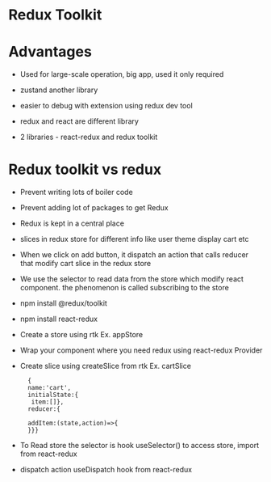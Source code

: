 # Redux Toolkit
  
# Advantages
 - Used for large-scale operation, big app, used it only required
 
 - zustand another library
 
 - easier to debug with extension using redux dev tool
 
 - redux and react are different library
 
 - 2 libraries - react-redux and redux toolkit


# Redux toolkit vs redux 

- Prevent writing lots of boiler code
- Prevent adding lot of packages to get Redux


- Redux is kept in a central place
- slices in redux store for different info like user theme display cart etc
- When we click on add button, it dispatch an action that calls reducer that modify cart slice in the redux store
- We use the selector to read data from the store which modify react component.
the phenomenon is called subscribing to the store

- npm install @redux/toolkit
- npm install react-redux

- Create a store using rtk Ex. appStore

- Wrap your component where you need redux using react-redux Provider
- Create slice using createSlice from rtk Ex. cartSlice 

		{
		name:'cart',
		initialState:{
		 item:[]},
		reducer:{
		
		addItem:(state,action)=>{
		}}}

- To Read store 
  the selector is hook useSelector() to access store,  import from react-redux

- dispatch action useDispatch hook from react-redux
